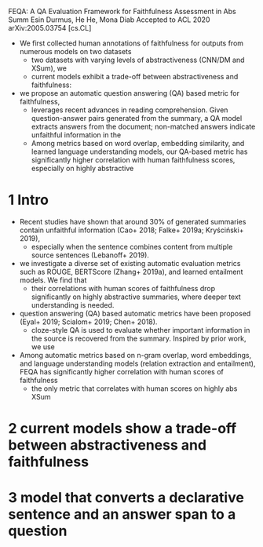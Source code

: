 FEQA: A QA Evaluation Framework for Faithfulness Assessment in Abs Summ
Esin Durmus, He He, Mona Diab
Accepted to ACL 2020 arXiv:2005.03754 [cs.CL]

* We first collected human annotations of faithfulness
  for outputs from numerous models on two datasets
  * two datasets with varying levels of abstractiveness (CNN/DM and XSum), we
  * current models exhibit a trade-off between abstractiveness and faithfulness:
* we propose an automatic question answering (QA) based metric for faithfulness,
  * leverages recent advances in reading comprehension.  Given question-answer
    pairs generated from the summary, a QA model extracts answers from the
    document; non-matched answers indicate unfaithful information in the
  * Among metrics based on word overlap, embedding similarity, and learned
    language understanding models, our QA-based metric has significantly higher
    correlation with human faithfulness scores, especially on highly abstractive

# 1 Intro

* Recent studies have shown that around 30% of generated summaries contain
  unfaithful information (Cao+ 2018; Falke+ 2019a; Kryściński+ 2019),
  * especially when the sentence combines content from multiple source sentences
    (Lebanoff+ 2019).  
* we investigate a diverse set of existing automatic evaluation metrics such as
  ROUGE, BERTScore (Zhang+ 2019a), and learned entailment models. We find that
  * their correlations with human scores of faithfulness drop significantly 
    on highly abstractive summaries, where deeper text understanding is needed.
* question answering (QA) based automatic metrics have been proposed
  (Eyal+ 2019; Scialom+ 2019; Chen+ 2018).
  * cloze-style QA is used to evaluate whether important information in the
    source is recovered from the summary. Inspired by prior work, we use
* Among automatic metrics based on n-gram overlap, word embeddings, and language
  understanding models (relation extraction and entailment),
  FEQA has significantly higher correlation with human scores of faithfulness
  * the only metric that correlates with human scores on highly abs XSum

# 2  current models show a trade-off between abstractiveness and faithfulness

# 3 model that converts a declarative sentence and an answer span to a question
